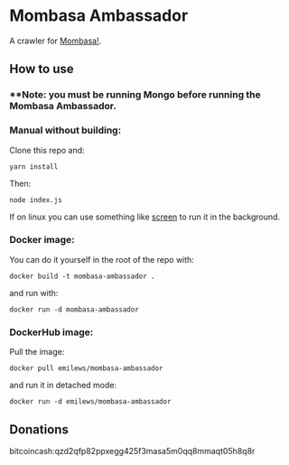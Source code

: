 # Mombasa Ambassador

A crawler for [Mombasa!](https://github.com/emilews/mombasa).

## How to use
### **Note: you must be running Mongo before running the Mombasa Ambassador. 
### Manual without building:
Clone this repo and:
```
yarn install
```
Then:
```
node index.js
```
If on linux you can use something like [screen](https://www.gnu.org/software/screen/manual/screen.html) to run it in 
the background.

### Docker image:
You can do it yourself in the root of the repo with:
```
docker build -t mombasa-ambassador .
```
and run with:
```
docker run -d mombasa-ambassador
```
### DockerHub image:
Pull the image:
```
docker pull emilews/mombasa-ambassador
```
and run it in detached mode:
```
docker run -d emilews/mombasa-ambassador
```
## Donations

bitcoincash:qzd2qfp82ppxegg425f3masa5m0qq8mmaqt05h8q8r 